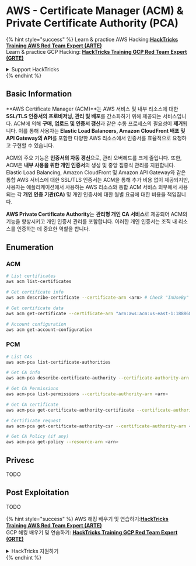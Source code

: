 # AWS - Certificate Manager (ACM) & Private Certificate Authority (PCA)

{% hint style="success" %}
Learn & practice AWS Hacking:<img src="../../../.gitbook/assets/image (1).png" alt="" data-size="line">[**HackTricks Training AWS Red Team Expert (ARTE)**](https://training.hacktricks.xyz/courses/arte)<img src="../../../.gitbook/assets/image (1).png" alt="" data-size="line">\
Learn & practice GCP Hacking: <img src="../../../.gitbook/assets/image (2).png" alt="" data-size="line">[**HackTricks Training GCP Red Team Expert (GRTE)**<img src="../../../.gitbook/assets/image (2).png" alt="" data-size="line">](https://training.hacktricks.xyz/courses/grte)

<details>

<summary>Support HackTricks</summary>

* Check the [**subscription plans**](https://github.com/sponsors/carlospolop)!
* **Join the** 💬 [**Discord group**](https://discord.gg/hRep4RUj7f) or the [**telegram group**](https://t.me/peass) or **follow** us on **Twitter** 🐦 [**@hacktricks\_live**](https://twitter.com/hacktricks\_live)**.**
* **Share hacking tricks by submitting PRs to the** [**HackTricks**](https://github.com/carlospolop/hacktricks) and [**HackTricks Cloud**](https://github.com/carlospolop/hacktricks-cloud) github repos.

</details>
{% endhint %}

## Basic Information

**AWS Certificate Manager (ACM)**는 AWS 서비스 및 내부 리소스에 대한 **SSL/TLS 인증서의 프로비저닝, 관리 및 배포**를 간소화하기 위해 제공되는 서비스입니다. ACM에 의해 **구매, 업로드 및 인증서 갱신**과 같은 수동 프로세스의 필요성이 **제거**됩니다. 이를 통해 사용자는 **Elastic Load Balancers, Amazon CloudFront 배포 및 API Gateway의 API**를 포함한 다양한 AWS 리소스에서 인증서를 효율적으로 요청하고 구현할 수 있습니다.

ACM의 주요 기능은 **인증서의 자동 갱신**으로, 관리 오버헤드를 크게 줄입니다. 또한, ACM은 **내부 사용을 위한 개인 인증서**의 생성 및 중앙 집중식 관리를 지원합니다. Elastic Load Balancing, Amazon CloudFront 및 Amazon API Gateway와 같은 통합 AWS 서비스에 대한 SSL/TLS 인증서는 ACM을 통해 추가 비용 없이 제공되지만, 사용자는 애플리케이션에서 사용하는 AWS 리소스와 통합 ACM 서비스 외부에서 사용되는 각 **개인 인증 기관(CA)** 및 개인 인증서에 대한 월별 요금에 대한 비용을 책임집니다.

**AWS Private Certificate Authority**는 **관리형 개인 CA 서비스**로 제공되어 ACM의 기능을 향상시키고 개인 인증서 관리를 포함합니다. 이러한 개인 인증서는 조직 내 리소스를 인증하는 데 중요한 역할을 합니다.

## Enumeration

### ACM
```bash
# List certificates
aws acm list-certificates

# Get certificate info
aws acm describe-certificate --certificate-arn <arn> # Check "InUseBy" to check which resources are using it

# Get certificate data
aws acm get-certificate --certificate-arn "arn:aws:acm:us-east-1:188868097724:certificate/865abced-82c9-43bf-b7d2-1f4948bf353d"

# Account configuration
aws acm get-account-configuration
```
### PCM
```bash
# List CAs
aws acm-pca list-certificate-authorities

# Get CA info
aws acm-pca describe-certificate-authority --certificate-authority-arn <arn>

# Get CA Permissions
aws acm-pca list-permissions --certificate-authority-arn <arn>

# Get CA certificate
aws acm-pca get-certificate-authority-certificate --certificate-authority-arn <arn>

# Certificate request
aws acm-pca get-certificate-authority-csr --certificate-authority-arn <arn>

# Get CA Policy (if any)
aws acm-pca get-policy --resource-arn <arn>
```
## Privesc

TODO

## Post Exploitation

TODO

{% hint style="success" %}
AWS 해킹 배우기 및 연습하기:<img src="../../../.gitbook/assets/image (1).png" alt="" data-size="line">[**HackTricks Training AWS Red Team Expert (ARTE)**](https://training.hacktricks.xyz/courses/arte)<img src="../../../.gitbook/assets/image (1).png" alt="" data-size="line">\
GCP 해킹 배우기 및 연습하기: <img src="../../../.gitbook/assets/image (2).png" alt="" data-size="line">[**HackTricks Training GCP Red Team Expert (GRTE)**<img src="../../../.gitbook/assets/image (2).png" alt="" data-size="line">](https://training.hacktricks.xyz/courses/grte)

<details>

<summary>HackTricks 지원하기</summary>

* [**구독 계획**](https://github.com/sponsors/carlospolop) 확인하기!
* **💬 [**Discord 그룹**](https://discord.gg/hRep4RUj7f) 또는 [**텔레그램 그룹**](https://t.me/peass)에 참여하거나 **Twitter** 🐦 [**@hacktricks\_live**](https://twitter.com/hacktricks\_live)**를 팔로우하세요.**
* **[**HackTricks**](https://github.com/carlospolop/hacktricks) 및 [**HackTricks Cloud**](https://github.com/carlospolop/hacktricks-cloud) 깃허브 리포지토리에 PR을 제출하여 해킹 팁을 공유하세요.**

</details>
{% endhint %}

